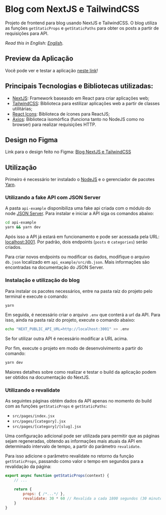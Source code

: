 # Blog com NextJS e TailwindCSS
Projeto de frontend para blog usando NextJS e TailwindCSS. O blog utiliza as funções `getStaticProps` e `getStaticPaths` para obter os posts a partir de requisições para API.

*Read this in English: [English](README.en.md).*

## Preview da Aplicação
Você pode ver e testar a aplicação [neste link](https://blog-nextjs-tailwindcss.vercel.app/)!

## Principais Tecnologias e Bibliotecas utilizadas:
- [NextJS](https://nextjs.org/): Framework baseasdo em React para criar aplicações web;
- [TailwindCSS](https://tailwindcss.com/): Biblioteca para estilizar aplicações web a partir de classes utilitárias;
- [React Icons](https://react-icons.github.io/react-icons/): Biblioteca de ícones para ReactJS;
- [Axios](https://axios-http.com/docs/intro): Biblioteca isomórfica (funciona tanto no NodeJS como no browser) para realizar requisições HTTP.

## Design no Figma
Link para o design feito no Figma: [Blog NextJS e TailwindCSS](https://www.figma.com/file/oiawJY00hrcmtxQN8KLv8c/Blog-NextJS-e-TailwindCSS)

## Utilização
Primeiro é necessário ter instalado o [NodeJS](https://nodejs.org/en/download/) e o gerenciador de pacotes [Yarn](https://classic.yarnpkg.com/en/docs/install).

### Utilizando a fake API com JSON Server
A pasta `api-example` disponibiliza uma fake api criada com o módulo do node [JSON Server](https://www.npmjs.com/package/json-server). Para instalar e iniciar a API siga os comandos abaixo:
```bash
cd api-example
yarn && yarn dev
```
Após isso a API já estará em funcionamento e pode ser acessada pela URL: [localhost:3001](http://localhost:3001). Por padrão, dois endpoints (`posts` e `categories`) serão criados.

Para criar novos endpoints ou modificar os dados, modifique o arquivo `db.json` localizado em `api_example/src/db.json`. Mais informações são encontradas na documentação do JSON Server.

### Instalação e utilização do blog
Para instalar os pacotes necessários, entre na pasta raíz do projeto pelo terminal e execute o comando:
```bash
yarn
```
Em seguida, é necessário criar o arquivo `.env` que conterá a url da API. Para isso, ainda na pasta raíz do projeto, execute o comando abaixo:
```bash
echo "NEXT_PUBLIC_API_URL=http://localhost:3001" >> .env
```

Se for utilizar outra API é necessário modificar a URL acima.

Por fim, execute o projeto em modo de desenvolvimento a partir do comando:
```bash
yarn dev
```

Maiores detalhes sobre como realizar e testar o build da aplicação podem ser obtidos na documentação do NextJS.

### Utilizando o revalidate
As seguintes páginas obtém dados da API apenas no momento do build com as funções `getStaticProps` e `getStaticPaths`:
- `src/pages/index.jsx`
- `src/pages/[category].jsx`
- `src/pages/[category]/[slug].jsx`

Uma configuração adicional pode ser utilizada para permitir que as páginas sejam regeneradas, obtendo as informações mais atuais da API em determinado intervalo de tempo, a partir do parâmetro `revalidate`.

Para isso adicione o parâmetro revalidate no retorno da função `getStaticProps`, passando como valor o tempo em segundos para a revalidação da página:

```javascript
export async function getStaticProps(context) {
    // ...

    return {
        props: { /*...*/ },
        revalidate: 30 * 60 // Revalida a cada 1800 segundos (30 minutos)
    }
}
```


